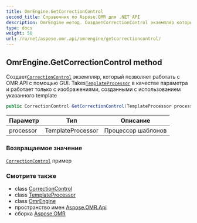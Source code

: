 ```yaml
---
title: OmrEngine.GetCorrectionControl
second_title: Справочник по Aspose.OMR для .NET API
description: OmrEngine метод. СоздаетCorrectionControl экземпляр который позволяет работать с OMR API с помощью GUI. TakesTemplateProcessor в качестве параметра и работает только с изображениями созданными с использованием указанного template
type: docs
weight: 50
url: /ru/net/aspose.omr.api/omrengine/getcorrectioncontrol/
---
```

## OmrEngine.GetCorrectionControl method

Создает[`CorrectionControl`](../../../aspose.omr.correctionui/correctioncontrol/) экземпляр, который позволяет работать с OMR API с помощью GUI. Takes[`TemplateProcessor`](../../templateprocessor/) в качестве параметра и работает только с изображениями, созданными с использованием указанного template

```csharp
public CorrectionControl GetCorrectionControl(TemplateProcessor processor)
```

| Параметр | Тип | Описание |
| --- | --- | --- |
| processor | TemplateProcessor | Процессор шаблонов |

### Возвращаемое значение

[`CorrectionControl`](../../../aspose.omr.correctionui/correctioncontrol/) пример

### Смотрите также

* class [CorrectionControl](../../../aspose.omr.correctionui/correctioncontrol/)
* class [TemplateProcessor](../../templateprocessor/)
* class [OmrEngine](../)
* пространство имен [Aspose.OMR.Api](../../omrengine/)
* сборка [Aspose.OMR](../../../)


